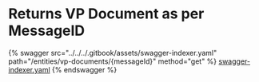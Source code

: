 # Returns VP Document as per MessageID

{% swagger src="../../../.gitbook/assets/swagger-indexer.yaml" path="/entities/vp-documents/{messageId}" method="get" %}
[swagger-indexer.yaml](../../../.gitbook/assets/swagger-indexer.yaml)
{% endswagger %}
